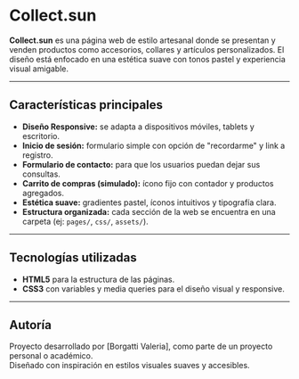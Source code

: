 # Collect.sun

**Collect.sun** es una página web de estilo artesanal donde se presentan y venden productos como accesorios, collares y artículos personalizados. El diseño está enfocado en una estética suave con tonos pastel y experiencia visual amigable.

---

## Características principales

- **Diseño Responsive:** se adapta a dispositivos móviles, tablets y escritorio.
- **Inicio de sesión:** formulario simple con opción de "recordarme" y link a registro.
- **Formulario de contacto:** para que los usuarios puedan dejar sus consultas.
- **Carrito de compras (simulado):** ícono fijo con contador y productos agregados.
- **Estética suave:** gradientes pastel, íconos intuitivos y tipografía clara.
- **Estructura organizada:** cada sección de la web se encuentra en una carpeta (ej: `pages/`, `css/`, `assets/`).

---

## Tecnologías utilizadas

- **HTML5** para la estructura de las páginas.
- **CSS3** con variables y media queries para el diseño visual y responsive.


---

## Autoría

Proyecto desarrollado por [Borgatti Valeria], como parte de un proyecto personal o académico.  
Diseñado con inspiración en estilos visuales suaves y accesibles.


